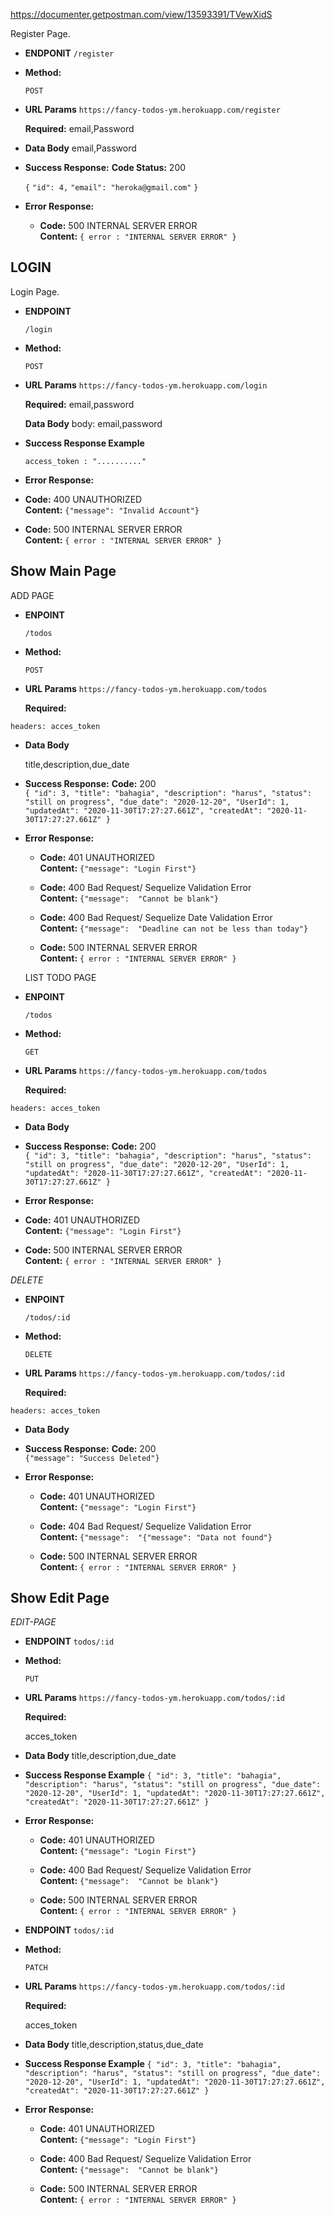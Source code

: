 https://documenter.getpostman.com/view/13593391/TVewXidS

Register Page.
- **ENDPONIT**
  `/register`

- **Method:**

  `POST`

- **URL Params**
  `https://fancy-todos-ym.herokuapp.com/register`

  **Required:**
  email,Password

- **Data Body**
  email,Password

- **Success Response:**
**Code Status:** 200 <br />
   

  `{`
    `"id": 4,`
    `"email": "heroka@gmail.com"`
  `}`



- **Error Response:**

  - **Code:** 500 INTERNAL SERVER ERROR <br />
    **Content:** `{ error : "INTERNAL SERVER ERROR" }`

## **LOGIN**
Login Page.

- **ENDPOINT**

  `/login`

- **Method:**

  `POST`

- **URL Params**
  `https://fancy-todos-ym.herokuapp.com/login`

  **Required:**
  email,password

  **Data Body**
   body: 
  email,password
  
- **Success Response Example**

  `access_token : ".........."`

- **Error Response:**

- **Code:** 400 UNAUTHORIZED <br />
    **Content:** `{"message": "Invalid Account"}`

- **Code:** 500 INTERNAL SERVER ERROR <br />
    **Content:** `{ error : "INTERNAL SERVER ERROR" }`

## **Show Main Page**
  ADD PAGE
- **ENPOINT**

  `/todos`

- **Method:**

  `POST`

- **URL Params**
   `https://fancy-todos-ym.herokuapp.com/todos`

  **Required:**

 `headers: acces_token`

- **Data Body**

  title,description,due_date

- **Success Response:**
    **Code:** 200  <br />
    `{
    "id": 3,
    "title": "bahagia",
    "description": "harus",
    "status": "still on progress",
    "due_date": "2020-12-20",
    "UserId": 1,
    "updatedAt": "2020-11-30T17:27:27.661Z",
    "createdAt": "2020-11-30T17:27:27.661Z"
}`
- **Error Response:**
  - **Code:** 401 UNAUTHORIZED <br />
    **Content:** `{"message": "Login First"}`
  - **Code:** 400 Bad Request/ Sequelize Validation Error <br />
    **Content:** `{"message":  "Cannot be blank"}`
    
  - **Code:** 400 Bad Request/ Sequelize Date Validation Error <br />
    **Content:** `{"message":  "Deadline can not be less than today"}`
    
  - **Code:** 500 INTERNAL SERVER ERROR <br />
    **Content:** `{ error : "INTERNAL SERVER ERROR" }`
  



   LIST TODO PAGE
- **ENPOINT**

  `/todos`

- **Method:**

  `GET`

- **URL Params**
   `https://fancy-todos-ym.herokuapp.com/todos`

  **Required:**

 `headers: acces_token`

- **Data Body**

 

- **Success Response:**
    **Code:** 200  <br />
    `{
    "id": 3,
    "title": "bahagia",
    "description": "harus",
    "status": "still on progress",
    "due_date": "2020-12-20",
    "UserId": 1,
    "updatedAt": "2020-11-30T17:27:27.661Z",
    "createdAt": "2020-11-30T17:27:27.661Z"
}`
- **Error Response:**
 - **Code:** 401 UNAUTHORIZED <br />
    **Content:** `{"message": "Login First"}`

  - **Code:** 500 INTERNAL SERVER ERROR <br />
    **Content:** `{ error : "INTERNAL SERVER ERROR" }`


*DELETE*
- **ENPOINT**

  `/todos/:id`

- **Method:**

  `DELETE`

- **URL Params**
   `https://fancy-todos-ym.herokuapp.com/todos/:id`

  **Required:**

 `headers: acces_token`

- **Data Body**

  

- **Success Response:**
**Code:** 200  <br />
    `{"message": "Success Deleted"}`

- **Error Response:**
  - **Code:** 401 UNAUTHORIZED <br />
    **Content:** `{"message": "Login First"}`
  - **Code:** 404 Bad Request/ Sequelize Validation Error <br />
    **Content:** `{"message":  "{"message": "Data not found"}`

  - **Code:** 500 INTERNAL SERVER ERROR <br />
    **Content:** `{ error : "INTERNAL SERVER ERROR" }`
  


## **Show Edit Page**
*EDIT-PAGE*
- **ENDPOINT**
  `todos/:id`

- **Method:**

  `PUT`

- **URL Params**
 `https://fancy-todos-ym.herokuapp.com/todos/:id`

  **Required:**

  acces_token

- **Data Body**
  title,description,due_date
  

- **Success Response Example**
      `{
    "id": 3,
    "title": "bahagia",
    "description": "harus",
    "status": "still on progress",
    "due_date": "2020-12-20",
    "UserId": 1,
    "updatedAt": "2020-11-30T17:27:27.661Z",
    "createdAt": "2020-11-30T17:27:27.661Z"
}`
  
- **Error Response:**
  - **Code:** 401 UNAUTHORIZED <br />
    **Content:** `{"message": "Login First"}`
  - **Code:** 400 Bad Request/ Sequelize Validation Error <br />
    **Content:** `{"message":  "Cannot be blank"}`

  - **Code:** 500 INTERNAL SERVER ERROR <br />
    **Content:** `{ error : "INTERNAL SERVER ERROR" }`


- **ENDPOINT**
  `todos/:id`

- **Method:**

  `PATCH`

- **URL Params**
 `https://fancy-todos-ym.herokuapp.com/todos/:id`

  **Required:**

  acces_token

- **Data Body**
  title,description,status,due_date
  

- **Success Response Example**
      `{
    "id": 3,
    "title": "bahagia",
    "description": "harus",
    "status": "still on progress",
    "due_date": "2020-12-20",
    "UserId": 1,
    "updatedAt": "2020-11-30T17:27:27.661Z",
    "createdAt": "2020-11-30T17:27:27.661Z"
}`
  
- **Error Response:**
  - **Code:** 401 UNAUTHORIZED <br />
    **Content:** `{"message": "Login First"}`
  - **Code:** 400 Bad Request/ Sequelize Validation Error <br />
    **Content:** `{"message":  "Cannot be blank"}`

  - **Code:** 500 INTERNAL SERVER ERROR <br />
    **Content:** `{ error : "INTERNAL SERVER ERROR" }`




